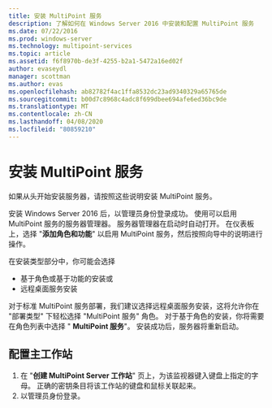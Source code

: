 ```yaml
---
title: 安装 MultiPoint 服务
description: 了解如何在 Windows Server 2016 中安装和配置 MultiPoint 服务
ms.date: 07/22/2016
ms.prod: windows-server
ms.technology: multipoint-services
ms.topic: article
ms.assetid: f6f8970b-de3f-4255-b2a1-5472a16ed02f
author: evaseydl
manager: scottman
ms.author: evas
ms.openlocfilehash: ab82782f4ac1ffa8532dc23ad9340329a65765de
ms.sourcegitcommit: b00d7c8968c4adc8f699dbee694afe6ed36bc9de
ms.translationtype: MT
ms.contentlocale: zh-CN
ms.lasthandoff: 04/08/2020
ms.locfileid: "80859210"
---
```

# <a name="install-multipoint-services"></a>安装 MultiPoint 服务
如果从头开始安装服务器，请按照这些说明安装 MultiPoint 服务。  

安装 Windows Server 2016 后，以管理员身份登录成功。 使用可以启用 MultiPoint 服务的服务器管理器。 服务器管理器在启动时自动打开。 在仪表板上，选择 "**添加角色和功能**" 以启用 MultiPoint 服务，然后按照向导中的说明进行操作。

在安装类型部分中，你可能会选择 
- 基于角色或基于功能的安装或
- 远程桌面服务安装

对于标准 MultiPoint 服务部署，我们建议选择远程桌面服务安装，这将允许你在 "部署类型" 下轻松选择 "MultiPoint 服务" 角色。 对于基于角色的安装，你将需要在角色列表中选择 " **MultiPoint 服务**"。 安装成功后，服务器将重新启动。  
  
## <a name="configure-your-primary-station"></a>配置主工作站  
  
1.  在 "**创建 MultiPoint Server 工作站**" 页上，为该监视器键入键盘上指定的字母。 正确的密钥条目将该工作站的键盘和鼠标关联起来。  
2.  以管理员身份登录。  